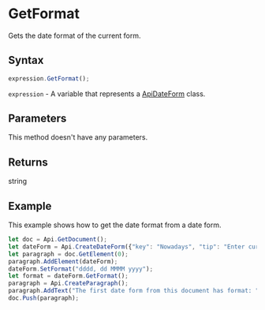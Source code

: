 # GetFormat

Gets the date format of the current form.

## Syntax

```javascript
expression.GetFormat();
```

`expression` - A variable that represents a [ApiDateForm](../ApiDateForm.md) class.

## Parameters

This method doesn't have any parameters.

## Returns

string

## Example

This example shows how to get the date format from a date form.

```javascript editor-docx
let doc = Api.GetDocument();
let dateForm = Api.CreateDateForm({"key": "Nowadays", "tip": "Enter current date", "required": true, "placeholder": "Your date here", "format": "mm.dd.yyyy", "lang": "en-US"});
let paragraph = doc.GetElement(0);
paragraph.AddElement(dateForm);
dateForm.SetFormat("dddd, dd MMMM yyyy");
let format = dateForm.GetFormat();
paragraph = Api.CreateParagraph();
paragraph.AddText("The first date form from this document has format: " + format);
doc.Push(paragraph);
```
